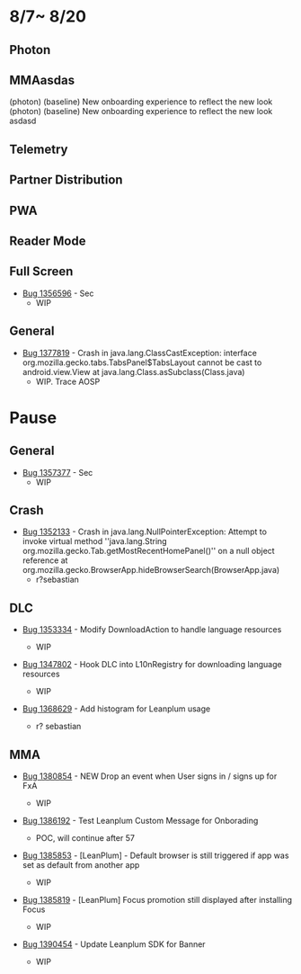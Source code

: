 # 8/7~ 8/20
## Photon

## MMAasdas
(photon) (baseline) New onboarding experience to reflect the new look (photon) (baseline) New onboarding experience to reflect the new look asdasd

## Telemetry    
## Partner Distribution
## PWA
## Reader Mode
## Full Screen
- [Bug 1356596](https://bugzilla.mozilla.org/show_bug.cgi?id=1356596) - Sec 
    - WIP

## General

- [Bug 1377819](https://bugzilla.mozilla.org/show_bug.cgi?id=1377819) - Crash in java.lang.ClassCastException: interface org.mozilla.gecko.tabs.TabsPanel$TabsLayout cannot be cast to android.view.View at java.lang.Class.asSubclass(Class.java)
    - WIP. Trace AOSP

  

# Pause

## General
- [Bug 1357377](https://bugzilla.mozilla.org/show_bug.cgi?id=1352133) - Sec
    - WIP
    

## Crash
- [Bug 1352133](https://bugzilla.mozilla.org/show_bug.cgi?id=1352133) - Crash in java.lang.NullPointerException: Attempt to invoke virtual method ''java.lang.String org.mozilla.gecko.Tab.getMostRecentHomePanel()'' on a null object reference at org.mozilla.gecko.BrowserApp.hideBrowserSearch(BrowserApp.java)
    - r?sebastian

## DLC
- [Bug 1353334](https://bugzilla.mozilla.org/show_bug.cgi?id=1353334) - Modify DownloadAction to handle language resources
    - WIP
    
- [Bug 1347802](https://bugzilla.mozilla.org/show_bug.cgi?id=1347802) - Hook DLC into L10nRegistry for downloading language resources
    - WIP
    
- [Bug 1368629](https://bugzilla.mozilla.org/show_bug.cgi?id=1368629) - Add histogram for Leanplum usage
    - r? sebastian
## MMA
- [Bug 1380854](https://bugzilla.mozilla.org/show_bug.cgi?id=1380854) - NEW	Drop an event when User signs in / signs up for FxA 
    - WIP

- [Bug 1386192](https://bugzilla.mozilla.org/show_bug.cgi?id=1386192) - Test Leanplum Custom Message for Onborading
    - POC, will continue after 57
    
- [Bug 1385853](https://bugzilla.mozilla.org/show_bug.cgi?id=1385853) - [LeanPlum] - Default browser is still triggered if app was set as default from another app
    - WIP
    
- [Bug 1385819](https://bugzilla.mozilla.org/show_bug.cgi?id=1385819) - [LeanPlum] Focus promotion still displayed after installing Focus
    - WIP       

- [Bug 1390454](https://bugzilla.mozilla.org/show_bug.cgi?id=1390454) - Update Leanplum SDK for Banner
    - WIP
    


